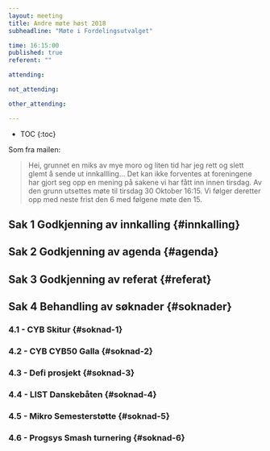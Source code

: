 ```yaml
---
layout: meeting
title: Andre møte høst 2018
subheadline: "Møte i Fordelingsutvalget"

time: 16:15:00
published: true
referent: ""

attending:

not_attending:

other_attending:

---
```



* TOC
{:toc}

Som fra mailen:

>Hei, grunnet en miks av mye moro og liten tid har jeg rett og slett glemt å sende ut innkallling... Det kan ikke forventes at foreningene har gjort seg opp en mening på sakene vi har fått inn innen tirsdag. Av den grunn utsettes møte til tirsdag 30 Oktober 16:15. Vi følger deretter opp med neste frist den 6 med følgene møte den 15.

## Sak 1 Godkjenning av innkalling {#innkalling}
## Sak 2 Godkjenning av agenda {#agenda}
## Sak 3 Godkjenning av referat {#referat}
## Sak 4 Behandling av søknader {#soknader}
### 4.1 -  CYB Skitur {#soknad-1}
### 4.2 -  CYB CYB50 Galla {#soknad-2}
### 4.3 -  Defi prosjekt {#soknad-3}
### 4.4 -  LIST Danskebåten {#soknad-4}
### 4.5 -  Mikro Semesterstøtte {#soknad-5} 
### 4.6 -  Progsys Smash turnering {#soknad-6}
